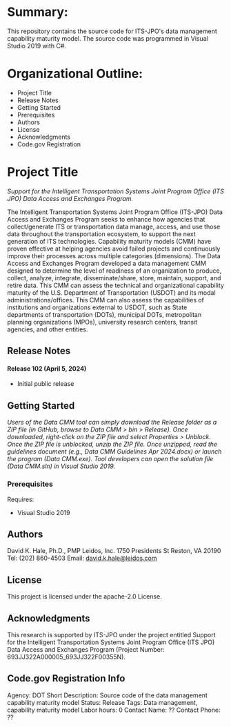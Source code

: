 
# Summary:

This repository contains the source code for ITS-JPO's data management capability maturity model. The source code was programmed in Visual Studio 2019 with C#.

# Organizational Outline:
* Project Title
* Release Notes
* Getting Started
* Prerequisites
* Authors
* License
* Acknowledgments
* Code.gov Registration

# Project Title

*Support for the Intelligent Transportation Systems Joint Program Office (ITS JPO) Data Access and Exchanges Program.*

The Intelligent Transportation Systems Joint Program Office (ITS-JPO) Data Access and Exchanges Program seeks to enhance how agencies that collect/generate ITS or transportation data manage, access, and use those data throughout the transportation ecosystem, to support the next generation of ITS technologies. Capability maturity models (CMM) have proven effective at helping agencies avoid failed projects and continuously improve their processes across multiple categories (dimensions). The Data Access and Exchanges Program developed a data management CMM designed to determine the level of readiness of an organization to produce, collect, analyze, integrate, disseminate/share, store, maintain, support, and retire data. This CMM can assess the technical and organizational capability maturity of the U.S. Department of Transportation (USDOT) and its modal administrations/offices. This CMM can also assess the capabilities of institutions and organizations external to USDOT, such as State departments of transportation (DOTs), municipal DOTs, metropolitan planning organizations (MPOs), university research centers, transit agencies, and other entities.

## Release Notes

#### Release 102 (April 5, 2024)
- Initial public release

## Getting Started

*Users of the Data CMM tool can simply download the Release folder as a ZIP file (in GitHub, browse to Data CMM > bin > Release). Once downloaded, right-click on the ZIP file and select Properties > Unblock. Once the ZIP file is unblocked, unzip the ZIP file. Once unzipped, read the guidelines document (e.g., Data CMM Guidelines Apr 2024.docx) or launch the program (Data CMM.exe). Tool developers can open the solution file (Data CMM.sln) in Visual Studio 2019.*

### Prerequisites

Requires:
- Visual Studio 2019

## Authors

David K. Hale, Ph.D., PMP
Leidos, Inc.
1750 Presidents St
Reston, VA 20190
Tel: (202) 860-4503
Email: david.k.hale@leidos.com

## License

This project is licensed under the apache-2.0 License.

## Acknowledgments

This research is supported by ITS-JPO under the project entitled Support for the Intelligent Transportation Systems Joint Program Office (ITS JPO) Data Access and Exchanges Program (Project Number: 693JJ322A000005_693JJ322F00355N).

## Code.gov Registration Info

Agency: DOT
Short Description: Source code of the data management capability maturity model
Status: Release
Tags: Data management, capability maturity model
Labor hours: 0
Contact Name: ??
Contact Phone: ??